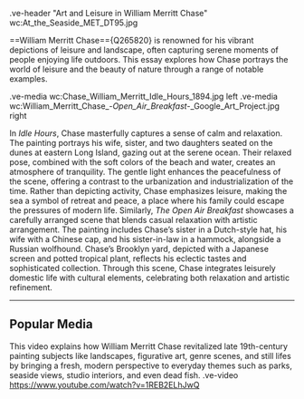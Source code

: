 .ve-header "Art and Leisure in William Merritt Chase" wc:At_the_Seaside_MET_DT95.jpg

==William Merritt Chase=={Q265820} is renowned for his vibrant depictions of leisure and landscape, often capturing serene moments of people enjoying life outdoors. This essay explores how Chase portrays the world of leisure and the beauty of nature through a range of notable examples.




.ve-media wc:Chase_William_Merritt_Idle_Hours_1894.jpg left
.ve-media wc:William_Merritt_Chase_-_Open_Air_Breakfast_-_Google_Art_Project.jpg right


In *Idle Hours*, Chase masterfully captures a sense of calm and relaxation. The painting portrays his wife, sister, and two daughters seated on the dunes at eastern Long Island, gazing out at the serene ocean. Their relaxed pose, combined with the soft colors of the beach and water, creates an atmosphere of tranquility. The gentle light enhances the peacefulness of the scene, offering a contrast to the urbanization and industrialization of the time. Rather than depicting activity, Chase emphasizes leisure, making the sea a symbol of retreat and peace, a place where his family could escape the pressures of modern life.
Similarly, *The Open Air Breakfast* showcases a carefully arranged scene that blends casual relaxation with artistic arrangement. The painting includes Chase’s sister in a Dutch-style hat, his wife with a Chinese cap, and his sister-in-law in a hammock, alongside a Russian wolfhound. Chase’s Brooklyn yard, depicted with a Japanese screen and potted tropical plant, reflects his eclectic tastes and sophisticated collection. Through this scene, Chase integrates leisurely domestic life with cultural elements, celebrating both relaxation and artistic refinement.

---

## Popular Media
This video explains how William Merritt Chase revitalized late 19th-century painting subjects like landscapes, figurative art, genre scenes, and still lifes by bringing a fresh, modern perspective to everyday themes such as parks, seaside views, studio interiors, and even dead fish.
.ve-video https://www.youtube.com/watch?v=1REB2ELhJwQ